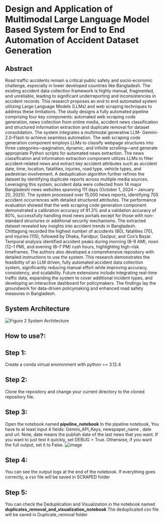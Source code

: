 # Design and Application of Multimodal Large Language Model Based System for End to End Automation of Accident Dataset Generation
## Abstract
Road traffic accidents remain a critical public safety and socio-economic challenge, especially in lower developed countries like Bangladesh. The existing accident data collection framework is highly manual, fragmented, and unreliable, leading to significant underreporting and inconsistencies in accident records. This research proposes an end to end automated system utilizing Large Language Models (LLMs) and web scraping techniques to address these limitations. The study designs a fully automated pipeline comprising four key components: automated web scraping code generation, news collection from online media, accident news classification and structured information extraction and duplicate removal for dataset consolidation. The system integrates a multimodal generative LLM- Gemini-2.0-Flash to achieve seamless automation. The web scraping code generation component employs LLMs to classify webpage structures into three categories—pagination, dynamic, and infinite scrolling—and generate appropriate Python scripts for automated news extraction. The news classification and information extraction component utilizes LLMs to filter accident-related news and extract key accident attributes such as accident date, time, location, fatalities, injuries, road type, vehicle types, and pedestrian involvement. A deduplication algorithm further refines the dataset by identifying duplicate reports across multiple media sources. Leveraging this system, accident data were collected from 14 major Bangladeshi news websites spanning 111 days (October 1, 2024 – January 20, 2025). The system processed over 15,000 news reports, identifying 705 accident occurrences with detailed structured attributes. The performance evaluation showed that the web scraping code generation component demonstrated a calibration accuracy of 91.3% and a validation accuracy of 80%, successfully handling most news portals except for those with non-standard structures or additional security mechanisms. The extracted dataset revealed key insights into accident trends in Bangladesh. Chittagong recorded the highest number of accidents (80), fatalities (70), and injuries (115), followed by Dhaka, Faridpur, Gazipur, and Cox’s Bazar. Temporal analysis identified accident peaks during morning (8–9 AM), noon (12–1 PM), and evening (6–7 PM) rush hours, highlighting high-risk timeframes. The authors also developed a comprehensive repository with detailed instructions to use the system. This research demonstrates the feasibility of an LLM driven, fully automated accident data collection system, significantly reducing manual effort while improving accuracy, consistency, and scalability. Future extensions include integrating real-time traffic data, expanding the system to cover additional incident types, and developing an interactive dashboard for policymakers. The findings lay the groundwork for data-driven policymaking and enhanced road safety measures in Bangladesh.

## System Architecture
![Figure 2 System Architecture](https://github.com/user-attachments/assets/7067281b-89c6-441b-9dba-dbe4ed2a44db)

## How to use?:

## Step 1: 
Create a conda virtual environment with python == 3.12.4
## Step 2:
Clone the repository and change your current directory to the cloned repository file. 
## Step 3:
Open the notebook named **pipeline_notebook**
In the pipeline notebook, You have to at least input 4 fields: Gemini_API_Keys, newspaper_name , date and url. Note, date means the publish date of the last news that you want.
If you want to just test it quickly, set DEBUG = True. Otherwise, if you want the full output, set it to False. 
![image](https://github.com/user-attachments/assets/a359c0c1-23a6-48f2-b01e-a0c744d5cfb4)
## Step 4:
You can see the output logs at the end of the notebook. If everything goes correctly, a csv file will be saved in SCRAPED folder
## Step 5:
You can check the Deduplication and Visualization in the notebook named **duplicates_removal_and_visualization_notebook**
The deduplicated csv file will be saved in Duplicate_removal folder

